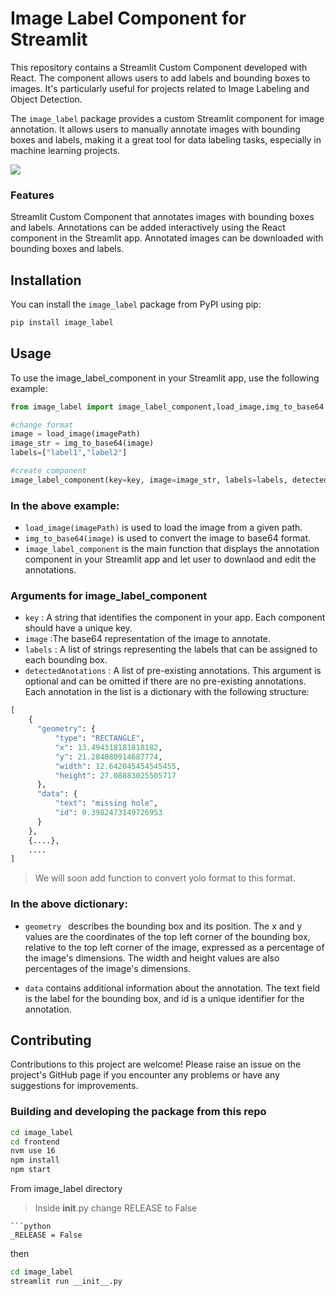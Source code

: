 # Image Label Component for Streamlit
This repository contains a Streamlit Custom Component developed with React. The component allows users to add labels and bounding boxes to images. It's particularly useful for projects related to Image Labeling and Object Detection.

The `image_label` package provides a custom Streamlit component for image annotation. It allows users to manually annotate images with bounding boxes and labels, making it a great tool for data labeling tasks, especially in machine learning projects.

![](assets/example.gif)

### Features
Streamlit Custom Component that annotates images with bounding boxes and labels.
Annotations can be added interactively using the React component in the Streamlit app.
Annotated images can be downloaded with bounding boxes and labels.

## Installation

You can install the `image_label` package from PyPI using pip:

```bash
pip install image_label
```

## Usage

To use the image_label_component in your Streamlit app, use the following example:

```python
from image_label import image_label_component,load_image,img_to_base64

#change format
image = load_image(imagePath)
image_str = img_to_base64(image)
labels=["label1","label2"]

#create component
image_label_component(key=key, image=image_str, labels=labels, detectedAnotations=detectedAnnotations)

```

### In the above example:

- `load_image(imagePath)` is used to load the image from a given path.
- `img_to_base64(image)` is used to convert the image to base64 format.
- `image_label_component`  is the main function that displays the annotation component in your Streamlit app and let user to downlaod and edit the annotations.
### Arguments for image_label_component

- `key` : A string that identifies the component in your app. Each component should have a unique key.
- `image` :The base64 representation of the image to annotate.
- `labels` : A list of strings representing the labels that can be assigned to each bounding box.
- `detectedAnotations` : A list of pre-existing annotations. This argument is optional and can be omitted if there are no pre-existing annotations. Each annotation in the list is a dictionary with the following structure:

```python
[
    {
      "geometry": {
          "type": "RECTANGLE",
          "x": 13.494318181818182,
          "y": 21.284080914687774,
          "width": 12.642045454545455,
          "height": 27.08883025505717
      },
      "data": {
          "text": "missing hole",
          "id": 0.3982473149726953
      }
    },
    {....},
    ....
]
```
> We will soon add function to convert yolo format to this format.
### In the above dictionary:

- `geometry ` describes the bounding box and its position. The x and y values are the coordinates of the top left corner of the bounding box, relative to the top left corner of the image, expressed as a percentage of the image's dimensions. The width and height values are also percentages of the image's dimensions.

- `data` contains additional information about the annotation. The text field is the label for the bounding box, and id is a unique identifier for the annotation.


## Contributing

 Contributions to this project are welcome! Please raise an issue on the project's GitHub page if you encounter any problems or have any suggestions for improvements.
### Building and developing the package from this repo 

```bash
cd image_label
cd frontend
nvm use 16
npm install
npm start
```
From image_label directory

> Inside __init__.py change RELEASE to False
```
```python
_RELEASE = False
```
then 
```bash
cd image_label
streamlit run __init__.py
```
